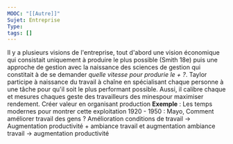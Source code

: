 ```yaml
---
MOOC: "[[Autre]]"
Sujet: Entreprise
Type: 
tags: []
---
```

Il y a plusieurs visions de l'entreprise, tout d'abord une vision économique qui consistait uniquement à produire le plus possible (Smith 18e) puis une approche de gestion avec la naissance des sciences de gestion qui constitait à de se demander *quelle vitesse pour produrie le + ?*. Taylor participe à naissance du travail à chaîne en spécialisant chaque personne à une tâche pour qu'il soit le plus performant possible. Aussi, il calibre chaque et mesures chaques geste des travailleurs des minespour maximiser rendement. Créer valeur en organisant production
**Exemple** : Les temps modernes pour montrer cette exploitation
1920 - 1950 : Mayo, Comment améliorer travail des gens ?  Amélioration conditions de travail → Augmentation productivité + ambiance travail et augmentation ambiance travail → augmentation productivité